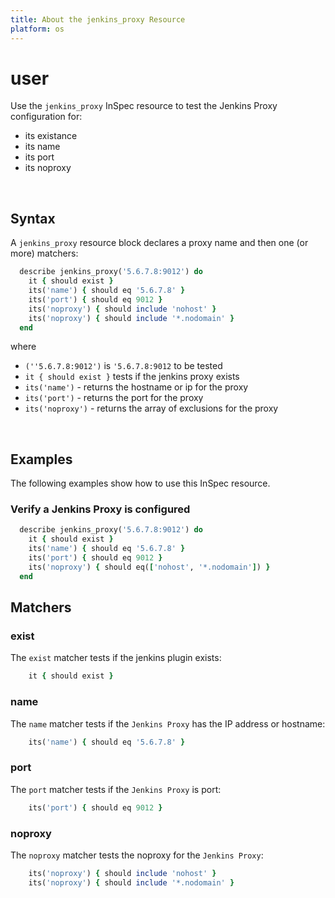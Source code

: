 ```yaml
---
title: About the jenkins_proxy Resource
platform: os
---
```


# user

Use the `jenkins_proxy` InSpec resource to test the Jenkins Proxy configuration for:
- its existance
- its name
- its port
- its noproxy

<br>

## Syntax

A `jenkins_proxy` resource block declares a proxy name and then one (or more) matchers:

```ruby
  describe jenkins_proxy('5.6.7.8:9012') do
    it { should exist }
    its('name') { should eq '5.6.7.8' }
    its('port') { should eq 9012 }
    its('noproxy') { should include 'nohost' }
    its('noproxy') { should include '*.nodomain' }
  end
```

where

* `(''5.6.7.8:9012')` is `'5.6.7.8:9012` to be tested
* `it { should exist }` tests if the jenkins proxy exists
* `its('name')` - returns the hostname or ip for the proxy
* `its('port')` - returns the port for the proxy
* `its('noproxy')` - returns the array of exclusions for the proxy

<br>

## Examples

The following examples show how to use this InSpec resource.

### Verify a Jenkins Proxy is configured

```ruby
  describe jenkins_proxy('5.6.7.8:9012') do
    it { should exist }
    its('name') { should eq '5.6.7.8' }
    its('port') { should eq 9012 }
    its('noproxy') { should eq(['nohost', '*.nodomain']) }
  end
```

## Matchers

### exist

The `exist` matcher tests if the jenkins plugin exists:

```ruby
    it { should exist }
```

### name

The `name` matcher tests if the `Jenkins Proxy` has the IP address or hostname:

```ruby
    its('name') { should eq '5.6.7.8' }
```

### port

The `port` matcher tests if the `Jenkins Proxy` is port:

```ruby
    its('port') { should eq 9012 }
```

### noproxy

The `noproxy` matcher tests the noproxy for the `Jenkins Proxy`:

```ruby
    its('noproxy') { should include 'nohost' }
    its('noproxy') { should include '*.nodomain' }
```